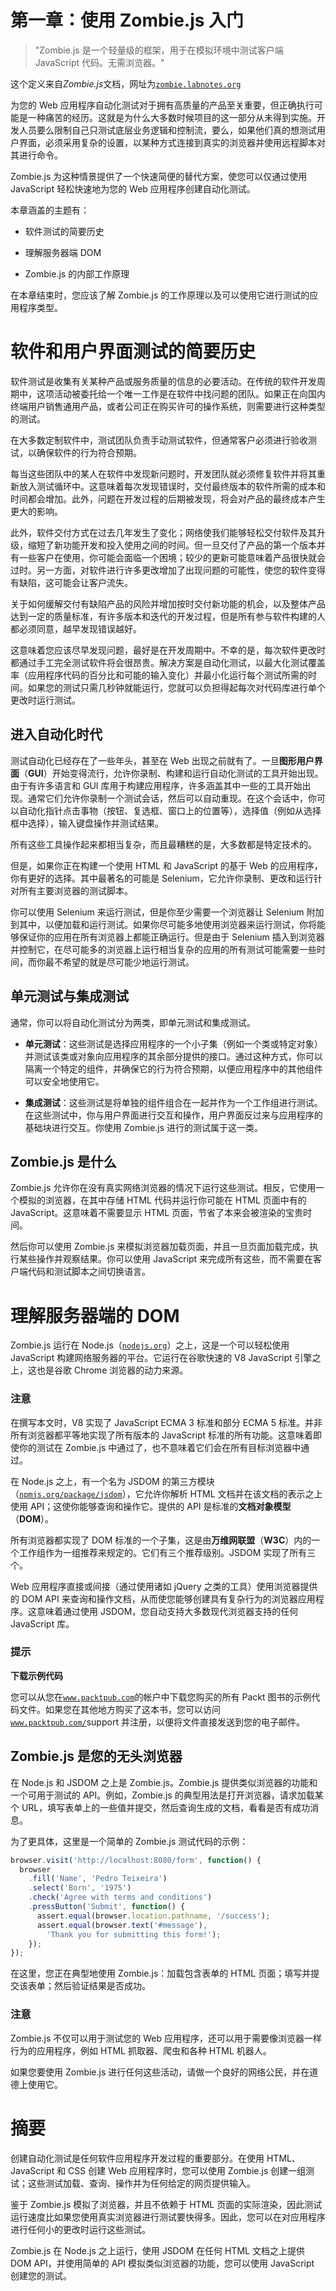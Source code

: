 # 第一章：使用 Zombie.js 入门

> "Zombie.js 是一个轻量级的框架，用于在模拟环境中测试客户端 JavaScript 代码。无需浏览器。"

这个定义来自*Zombie.js*文档，网址为[`zombie.labnotes.org`](http://zombie.labnotes.org)

为您的 Web 应用程序自动化测试对于拥有高质量的产品至关重要，但正确执行可能是一种痛苦的经历。这就是为什么大多数时候项目的这一部分从未得到实施。开发人员要么限制自己只测试底层业务逻辑和控制流，要么，如果他们真的想测试用户界面，必须采用复杂的设置，以某种方式连接到真实的浏览器并使用远程脚本对其进行命令。

Zombie.js 为这种情景提供了一个快速简便的替代方案，使您可以仅通过使用 JavaScript 轻松快速地为您的 Web 应用程序创建自动化测试。

本章涵盖的主题有：

+   软件测试的简要历史

+   理解服务器端 DOM

+   Zombie.js 的内部工作原理

在本章结束时，您应该了解 Zombie.js 的工作原理以及可以使用它进行测试的应用程序类型。

# 软件和用户界面测试的简要历史

软件测试是收集有关某种产品或服务质量的信息的必要活动。在传统的软件开发周期中，这项活动被委托给一个唯一工作是在软件中找问题的团队。如果正在向国内终端用户销售通用产品，或者公司正在购买许可的操作系统，则需要进行这种类型的测试。

在大多数定制软件中，测试团队负责手动测试软件，但通常客户必须进行验收测试，以确保软件的行为符合预期。

每当这些团队中的某人在软件中发现新问题时，开发团队就必须修复软件并将其重新放入测试循环中。这意味着每次发现错误时，交付最终版本的软件所需的成本和时间都会增加。此外，问题在开发过程的后期被发现，将会对产品的最终成本产生更大的影响。

此外，软件交付方式在过去几年发生了变化；网络使我们能够轻松交付软件及其升级，缩短了新功能开发和投入使用之间的时间。但一旦交付了产品的第一个版本并有一些客户在使用，你可能会面临一个困境；较少的更新可能意味着产品很快就会过时。另一方面，对软件进行许多更改增加了出现问题的可能性，使您的软件变得有缺陷，这可能会让客户流失。

关于如何缓解交付有缺陷产品的风险并增加按时交付新功能的机会，以及整体产品达到一定的质量标准，有许多版本和迭代的开发过程，但是所有参与软件构建的人都必须同意，越早发现错误越好。

这意味着您应该尽早发现问题，最好是在开发周期中。不幸的是，每次软件更改时都通过手工完全测试软件将会很昂贵。解决方案是自动化测试，以最大化测试覆盖率（应用程序代码的百分比和可能的输入变化）并最小化运行每个测试所需的时间。如果您的测试只需几秒钟就能运行，您就可以负担得起每次对代码库进行单个更改时运行测试。

## 进入自动化时代

测试自动化已经存在了一些年头，甚至在 Web 出现之前就有了。一旦**图形用户界面**（**GUI**）开始变得流行，允许你录制、构建和运行自动化测试的工具开始出现。由于有许多语言和 GUI 库用于构建应用程序，许多涵盖其中一些的工具开始出现。通常它们允许你录制一个测试会话，然后可以自动重现。在这个会话中，你可以自动化指针点击事物（按钮、复选框、窗口上的位置等），选择值（例如从选择框中选择），输入键盘操作并测试结果。

所有这些工具操作起来都相当复杂，而且最糟糕的是，大多数都是特定技术的。

但是，如果你正在构建一个使用 HTML 和 JavaScript 的基于 Web 的应用程序，你有更好的选择。其中最著名的可能是 Selenium，它允许你录制、更改和运行针对所有主要浏览器的测试脚本。

你可以使用 Selenium 来运行测试，但是你至少需要一个浏览器让 Selenium 附加到其中，以便加载和运行测试。如果你尽可能多地使用浏览器来运行测试，你将能够保证你的应用在所有浏览器上都能正确运行。但是由于 Selenium 插入到浏览器并控制它，在尽可能多的浏览器上运行相当复杂的应用的所有测试可能需要一些时间，而你最不希望的就是尽可能少地运行测试。

## 单元测试与集成测试

通常，你可以将自动化测试分为两类，即单元测试和集成测试。

+   **单元测试**：这些测试是选择应用程序的一个小子集（例如一个类或特定对象）并测试该类或对象向应用程序的其余部分提供的接口。通过这种方式，你可以隔离一个特定的组件，并确保它的行为符合预期，以便应用程序中的其他组件可以安全地使用它。

+   **集成测试**：这些测试是将单独的组件组合在一起并作为一个工作组进行测试。在这些测试中，你与用户界面进行交互和操作，用户界面反过来与应用程序的基础块进行交互。你使用 Zombie.js 进行的测试属于这一类。

## Zombie.js 是什么

Zombie.js 允许你在没有真实网络浏览器的情况下运行这些测试。相反，它使用一个模拟的浏览器，在其中存储 HTML 代码并运行你可能在 HTML 页面中有的 JavaScript。这意味着不需要显示 HTML 页面，节省了本来会被渲染的宝贵时间。

然后你可以使用 Zombie.js 来模拟浏览器加载页面，并且一旦页面加载完成，执行某些操作并观察结果。你可以使用 JavaScript 来完成所有这些，而不需要在客户端代码和测试脚本之间切换语言。

# 理解服务器端的 DOM

Zombie.js 运行在 Node.js（[`nodejs.org`](http://nodejs.org)）之上，这是一个可以轻松使用 JavaScript 构建网络服务器的平台。它运行在谷歌快速的 V8 JavaScript 引擎之上，这也是谷歌 Chrome 浏览器的动力来源。

### 注意

在撰写本文时，V8 实现了 JavaScript ECMA 3 标准和部分 ECMA 5 标准。并非所有浏览器都平等地实现了所有版本的 JavaScript 标准的所有功能。这意味着即使你的测试在 Zombie.js 中通过了，也不意味着它们会在所有目标浏览器中通过。

在 Node.js 之上，有一个名为 JSDOM 的第三方模块（[`npmjs.org/package/jsdom`](https://npmjs.org/package/jsdom)），它允许你解析 HTML 文档并在该文档的表示之上使用 API；这使你能够查询和操作它。提供的 API 是标准的**文档对象模型**（**DOM**）。

所有浏览器都实现了 DOM 标准的一个子集，这是由**万维网联盟**（**W3C**）内的一个工作组作为一组推荐来规定的。它们有三个推荐级别。JSDOM 实现了所有三个。

Web 应用程序直接或间接（通过使用诸如 jQuery 之类的工具）使用浏览器提供的 DOM API 来查询和操作文档，从而使您能够创建具有复杂行为的浏览器应用程序。这意味着通过使用 JSDOM，您自动支持大多数现代浏览器支持的任何 JavaScript 库。

### 提示

**下载示例代码**

您可以从您在[`www.packtpub.com`](http://www.packtpub.com)的帐户中下载您购买的所有 Packt 图书的示例代码文件。如果您在其他地方购买了这本书，您可以访问[`www.packtpub.com/`](http://www.packtpub.com/)support 并注册，以便将文件直接发送到您的电子邮件。

## Zombie.js 是您的无头浏览器

在 Node.js 和 JSDOM 之上是 Zombie.js。Zombie.js 提供类似浏览器的功能和一个可用于测试的 API。例如，Zombie.js 的典型用法是打开浏览器，请求加载某个 URL，填写表单上的一些值并提交，然后查询生成的文档，看看是否有成功消息。

为了更具体，这里是一个简单的 Zombie.js 测试代码的示例：

```js
browser.visit('http://localhost:8080/form', function() {
  browser
    .fill('Name', 'Pedro Teixeira')
    .select('Born', '1975')
    .check('Agree with terms and conditions')
    .pressButton('Submit', function() {
      assert.equal(browser.location.pathname, '/success');
      assert.equal(browser.text('#message'),
        'Thank you for submitting this form!');
    });
});
```

在这里，您正在典型地使用 Zombie.js：加载包含表单的 HTML 页面；填写并提交该表单；然后验证结果是否成功。

### 注意

Zombie.js 不仅可以用于测试您的 Web 应用程序，还可以用于需要像浏览器一样行为的应用程序，例如 HTML 抓取器、爬虫和各种 HTML 机器人。

如果您要使用 Zombie.js 进行任何这些活动，请做一个良好的网络公民，并在道德上使用它。

# 摘要

创建自动化测试是任何软件应用程序开发过程的重要部分。在使用 HTML、JavaScript 和 CSS 创建 Web 应用程序时，您可以使用 Zombie.js 创建一组测试；这些测试加载、查询、操作并为任何给定的网页提供输入。

鉴于 Zombie.js 模拟了浏览器，并且不依赖于 HTML 页面的实际渲染，因此测试运行速度比如果您使用真实浏览器进行测试要快得多。因此，您可以在对应用程序进行任何小的更改时运行这些测试。

Zombie.js 在 Node.js 之上运行，使用 JSDOM 在任何 HTML 文档之上提供 DOM API，并使用简单的 API 模拟类似浏览器的功能，您可以使用 JavaScript 创建您的测试。
